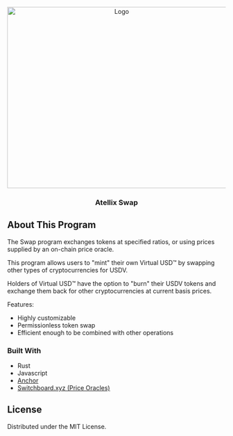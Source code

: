 <div id="top"></div>

<!-- PROJECT LOGO -->
<br />
<div align="center">
  <a href="https://github.com/atellix/swap-contract">
    <img src="https://media.atellix.net/atellix_token_swap.png" alt="Logo" width="512" height="417"/>
  </a>
  <h3 align="center">Atellix Swap</h3>
</div>

<!-- ABOUT THIS PROGRAM -->
## About This Program

The Swap program exchanges tokens at specified ratios, or using prices supplied by an on-chain price oracle.

This program allows users to "mint" their own Virtual USD™ by swapping other types of cryptocurrencies for USDV.

Holders of Virtual USD™ have the option to "burn" their USDV tokens and exchange them back for other cryptocurrencies at current basis prices.

Features:
* Highly customizable
* Permissionless token swap
* Efficient enough to be combined with other operations

### Built With

* Rust
* Javascript
* [Anchor](https://project-serum.github.io/anchor/getting-started/introduction.html)
* [Switchboard.xyz (Price Oracles)](https://switchboard.xyz/)

<!-- LICENSE -->
## License

Distributed under the MIT License.
